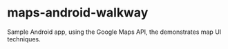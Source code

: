 maps-android-walkway
====================

Sample Android app, using the Google Maps API, the demonstrates map UI techniques.
